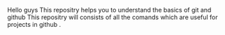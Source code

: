Hello guys 
This repositry helps you to understand the basics of git and github
This repositry will consists of all the comands which are useful for projects in github .
